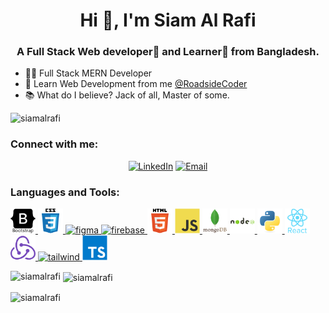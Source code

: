 <h1 align="center">Hi 👋, I'm Siam Al Rafi</h1>
<h3 align="center">A Full Stack Web developer🎯 and Learner🏫 from Bangladesh.</h3>


- 👨‍💻 Full Stack MERN Developer
- 🎥 Learn Web Development from me [@RoadsideCoder](https://www.youtube.com/roadsidecoder) <!-- - 🌱 Currently learning Svelte. -->
- 📚 What do I believe? Jack of all, Master of some.



<p align="left"> <img src="https://komarev.com/ghpvc/?username=siamalrafi&label=Profile%20views&color=0e75b6&style=flat" alt="siamalrafi" /> </p>

<h3 align="left">Connect with me:</h3>
<p align="center">
 <!-- <a href="https://siamalrafi.netlify.app/"><img alt="Website" src="https://img.shields.io/badge/Website-www.siamalrafi.com-blue?style=flat-square&logo=google-chrome"></a> -->
<a href="https://www.linkedin.com/in/siamalrafi0/"><img alt="LinkedIn" src="https://img.shields.io/badge/LinkedIn-siamalrafi0-blue?style=flat-square&logo=linkedin"></a> 
<a href="mailto:piyushagarwalvo@gmail.com"><img alt="Email" src="https://img.shields.io/badge/Email-piyushagarwalvo@gmail.com-blue?style=flat-square&logo=gmail"></a>
</p>
<p align="left">
</p>

<h3 align="left">Languages and Tools:</h3>
<p align="left"> <a href="https://getbootstrap.com" target="_blank" rel="noreferrer"> <img src="https://raw.githubusercontent.com/devicons/devicon/master/icons/bootstrap/bootstrap-plain-wordmark.svg" alt="bootstrap" width="40" height="40"/> </a> <a href="https://www.w3schools.com/css/" target="_blank" rel="noreferrer"> <img src="https://raw.githubusercontent.com/devicons/devicon/master/icons/css3/css3-original-wordmark.svg" alt="css3" width="40" height="40"/> </a> <a href="https://www.figma.com/" target="_blank" rel="noreferrer"> <img src="https://www.vectorlogo.zone/logos/figma/figma-icon.svg" alt="figma" width="40" height="40"/> </a> <a href="https://firebase.google.com/" target="_blank" rel="noreferrer"> <img src="https://www.vectorlogo.zone/logos/firebase/firebase-icon.svg" alt="firebase" width="40" height="40"/> </a> <a href="https://www.w3.org/html/" target="_blank" rel="noreferrer"> <img src="https://raw.githubusercontent.com/devicons/devicon/master/icons/html5/html5-original-wordmark.svg" alt="html5" width="40" height="40"/> </a> <a href="https://developer.mozilla.org/en-US/docs/Web/JavaScript" target="_blank" rel="noreferrer"> <img src="https://raw.githubusercontent.com/devicons/devicon/master/icons/javascript/javascript-original.svg" alt="javascript" width="40" height="40"/> </a> <a href="https://www.mongodb.com/" target="_blank" rel="noreferrer"> <img src="https://raw.githubusercontent.com/devicons/devicon/master/icons/mongodb/mongodb-original-wordmark.svg" alt="mongodb" width="40" height="40"/> </a> <a href="https://nodejs.org" target="_blank" rel="noreferrer"> <img src="https://raw.githubusercontent.com/devicons/devicon/master/icons/nodejs/nodejs-original-wordmark.svg" alt="nodejs" width="40" height="40"/> </a> <a href="https://www.python.org" target="_blank" rel="noreferrer"> <img src="https://raw.githubusercontent.com/devicons/devicon/master/icons/python/python-original.svg" alt="python" width="40" height="40"/> </a> <a href="https://reactjs.org/" target="_blank" rel="noreferrer"> <img src="https://raw.githubusercontent.com/devicons/devicon/master/icons/react/react-original-wordmark.svg" alt="react" width="40" height="40"/> </a> <a href="https://redux.js.org" target="_blank" rel="noreferrer"> <img src="https://raw.githubusercontent.com/devicons/devicon/master/icons/redux/redux-original.svg" alt="redux" width="40" height="40"/> </a> <a href="https://tailwindcss.com/" target="_blank" rel="noreferrer"> <img src="https://www.vectorlogo.zone/logos/tailwindcss/tailwindcss-icon.svg" alt="tailwind" width="40" height="40"/> </a> <a href="https://www.typescriptlang.org/" target="_blank" rel="noreferrer"> <img src="https://raw.githubusercontent.com/devicons/devicon/master/icons/typescript/typescript-original.svg" alt="typescript" width="40" height="40"/> </a> </p>

<p><img align="left" src="https://github-readme-stats.vercel.app/api/top-langs?username=siamalrafi&show_icons=true&locale=en&layout=compact" alt="siamalrafi" /></p>

<p>&nbsp;<img align="center" src="https://github-readme-stats.vercel.app/api?username=siamalrafi&show_icons=true&locale=en" alt="siamalrafi" /></p>

<p><img align="center" src="https://github-readme-streak-stats.herokuapp.com/?user=siamalrafi&" alt="siamalrafi" /></p>



 
